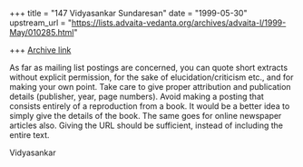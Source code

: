 +++
title = "147 Vidyasankar Sundaresan"
date = "1999-05-30"
upstream_url = "https://lists.advaita-vedanta.org/archives/advaita-l/1999-May/010285.html"

+++
[Archive link](https://lists.advaita-vedanta.org/archives/advaita-l/1999-May/010285.html)

As far as mailing list postings are concerned, you can quote short extracts
without explicit permission, for the sake of elucidation/criticism etc., and
for making your own point. Take care to give proper attribution and
publication details (publisher, year, page numbers). Avoid making a posting
that consists entirely of a reproduction from a book. It would be a better
idea to simply give the details of the book. The same goes for online
newspaper articles also. Giving the URL should be sufficient, instead of
including the entire text.

Vidyasankar

